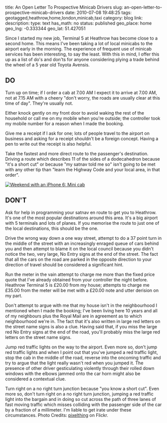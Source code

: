 title: An Open Letter To Prospective Minicab Drivers
slug: an-open-letter-to-prospective-minicab-drivers
date: 2010-07-08 19:48:25
tags: geotagged,heathrow,home,london,minicab,taxi
category: blog
link: 
description: 
type: text
has_math: no
status: published
geo_place: home
geo_lng: -0.333344
geo_lat: 51.427051

Since I started my new job, Terminal 5 at Heathrow has become close to a second home. This means I've been taking a lot of local minicabs to the airport early in the morning. The experience of frequent use of minicab services has been interesting, to say the least. With this in mind, I offer this up as a list of do's and don'ts for anyone considering plying a trade behind the wheel of a 5 year old Toyota Avensis.

<!-- TEASER_END -->

DO
--


Turn up on time; if I order a cab at 7.00 AM I expect it to arrive at 7.00 AM, not at 7.15 AM with a cheery "don't worry, the roads are usually clear at this time of day". They're usually not.

Either knock gently on my front door to avoid waking the rest of the household or call me on my mobile when you're outside; the controller took my mobile number for a reason when I made the booking.

Give me a receipt if I ask for one; lots of people travel to the airport on business and asking for a receipt shouldn't be a foreign concept. Having a pen to write out the receipt is also helpful.

Take the fastest and more direct route to the passenger's destination. Driving a route which describes 11 of the sides of a dodecahedron because "it's a short cut" or because "my satnav told me so" isn't going to be met with any other tip than "learn the Highway Code and your local area, in that order".

[![Weekend with an iPhone 6: Mini cab](https://farm4.static.flickr.com/3339/4632820240_536eb8b300_d.jpg)](https://www.flickr.com/photos/pixelthing/4632820240/ "Weekend with an iPhone 6: Mini cab")

DON'T
-----

Ask for help in programming your satnav en route to get you to Heathrow. It's one of the most popular destinations around this area. It's a big airport with 5 terminals and lots of planes. If you memorise the route to just one of the local destinations, this should be the one.

Drive the wrong way down a one way street, attempt to do a 37 point turn in the middle of the street with an increasingly enraged queue of cars behind you and then attempt to blame it on the local council because you didn't notice the two, very large, No Entry signs at the end of the street. The fact that all the cars on the road are parked in the opposite direction to your direction of travel should be considered a significant hint.

Run the meter in the vain attempt to charge me more than the fixed price quote that I've already obtained from your controller the night before. Heathrow Terminal 5 is £20.00 from my house; attempts to charge me £35.00 from the meter will be met with a £20.00 note and utter derision on my part.

Don't attempt to argue with me that my house isn't in the neighbourhood I mentioned when I made the booking; I've been living here 10 years and all of my neighbours plus the Royal Mail are in agreement as to which neighbourhood we're in. The fact that it's also written in large red letters on the street name signs is also a clue. Having said that, if you miss the large red No Entry signs at the end of the road, you'll probably miss the large red letters on the street name signs.

Jump red traffic lights on the way to the airport. Even more so, don't jump red traffic lights and when I point out that you've jumped a red traffic light, stop the cab in the middle of the road, reverse into the oncoming traffic and try to argue that the light really wasn't red when you jumped it. The presence of other driver gesticulating violently through their rolled down windows with the elbows jammed onto the car horn might also be considered a contextual clue.

Turn right on a no right turn junction because "you know a short cut". Even more so, don't turn right on a no right turn junction, jumping a red traffic light into the bargain and in doing so cut across the path of three lanes of fast moving traffic which misses colliding with the passenger side of the car by a fraction of a millimeter. I'm liable to get irate under these circumstances.
Photo Credits: [pixelthing](https://www.flickr.com/photos/pixelthing/4632820240/ "https://www.flickr.com/photos/pixelthing/4632820240/") on Flickr.


